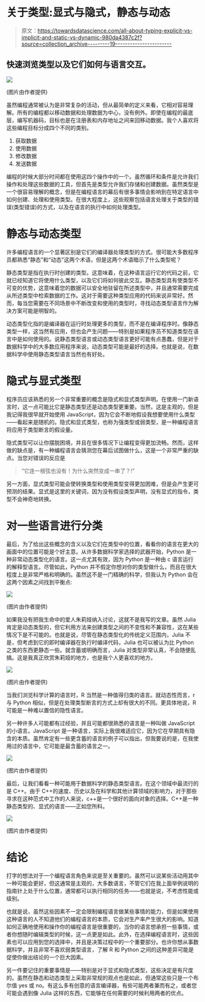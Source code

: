 # 关于类型:显式与隐式，静态与动态

> 原文：<https://towardsdatascience.com/all-about-typing-explicit-vs-implicit-and-static-vs-dynamic-980da4387c2f?source=collection_archive---------19----------------------->

## 快速浏览类型以及它们如何与语言交互。

![](img/6bdc3e40812a6d691996cb450bfc32a7.png)

(图片由作者提供)

虽然编程通常被认为是非常复杂的活动，但从最简单的定义来看，它相对容易理解。所有的编程都以移动数据和处理数据为中心，没有例外。即使在编程的最底层，编写机器码，目标也是在注册表和内存地址之间来回移动数据。我个人喜欢将这些编程目标分成四个不同的类别。

1.  获取数据
2.  使用数据
3.  修改数据
4.  发送数据

编程的时候大部分时间都在使用这四个操作中的一个。虽然循环和条件是允许我们操作和处理这些数据的工具，但首先是类型允许我们存储和创建数据。虽然类型是一个很容易理解的概念，但是在编程语言的幕后有很多事情会影响到在特定语言中如何创建、处理和使用类型。在很大程度上，这些观察包括语言处理关于类型的错误(类型错误)的方式，以及在语言的执行中如何处理类型。

# 静态与动态类型

许多编程语言的一个显著区别是它们的编译器处理类型的方式。很可能大多数程序员都熟悉“静态”和“动态”这两个术语，但是这两个术语暗示了什么类型呢？

静态类型是指在执行时创建的类型。这意味着，在这种语言运行它的代码之前，它就已经知道它将使用什么类型，以及它们将如何彼此交互。静态类型具有使类型不可变的优势，这意味着您的数据可以安全地驻留在所述类型中，并且通常需要完成从所述类型中检索数据的工作。这对于需要这种类型应用的代码来说非常好。然而，每当您需要在不同场景中不断改变和使用的类型时，寻找动态类型语言作为解决方案可能是明智的。

动态类型化指的是编译器在运行时处理更多的类型，而不是在编译程序时。像静态类型一样，这当然有应用，但也会产生问题——特别是如果程序员不知道类型在语言中是如何使用的。说静态类型语言或动态类型语言更好可能有点愚蠢，但是对于数据科学中的大多数应用程序来说，动态类型可能是最好的选择。也就是说，在数据科学中使用静态类型语言当然也有好处。

# 隐式与显式类型

程序员应该熟悉的另一个非常重要的概念是隐式和显式类型声明。在使用一门新语言时，这一点可能比它是静态类型还是动态类型更重要。当然，这是主观的，但是我记得我很早就开始使用 JavaScript，因为它会不断地假设我想要使用什么类型——看起来是随机的。隐式和显式类型，也称为强类型或弱类型，是一种编程语言将应用于类型断言的假设量。

隐式类型可以让你摆脱困境，并且在很多情况下让编程变得更加流畅。然而，这样做的缺点是，有一种编程语言会猜测您在幕后试图做什么，这是一个非常严重的缺点。当您对错误的反应是

> “它连一根弦也没有！为什么突然变成一串了？!"

另一方面，显式类型可能会使转换类型和使用类型变得更加困难，但是会产生更可预测的结果。显式是这里的关键词，因为没有假设类型声明，没有显式的指令，类型不会神奇地转换。

# 对一些语言进行分类

最后，为了给出这些概念的含义以及它们在类型中的位置，看看你的语言在更大的画面中的位置可能是个好主意。从许多数据科学家选择的武器开始，Python 是一种非常动态类型化的语言。这一点尤其有效，因为 Python 是一种由 c 语言运行的解释型语言。尽管如此，Python 并不假定你想对你的类型做什么，而且在很大程度上是非常严格和明确的。虽然这不是一门精确的科学，但我认为 Python 会在这两个因素之间找到平衡点:

![](img/01c07a6ea82b883c2ebb06130f9ae2df.png)

(图片由作者提供)

如果我没有把我生命中的爱人朱莉娅纳入讨论，这就不是我写的文章。虽然 Julia 肯定是动态类型的，但它利用方法来创建类型之间的不变性和不兼容性，这在某些情况下是不可能的。也就是说，尽管在静态类型化的传统定义范围内，Julia 不是，但考虑到它的即时编译器在执行时编译代码，Julia 也可以被认为比 Python 之类的东西更静态一些。就含蓄或明确而言，Julia 对类型非常认真，不会随便乱搞。这是我真正欣赏朱莉娅的地方，也是我个人更喜欢的地方。

![](img/9b49500af6ca0aa159e54fe05a8aa42a.png)

(图片由作者提供)

当我们浏览科学计算的语言时，R 当然是一种值得归类的语言。就动态性而言，r 与 Python 相似，但是在处理类型断言的方式上却有很大的不同。更具体地说，R 可能是一种难以置信的隐性语言。

另一种许多人可能都有过经验，并且可能都很熟悉的语言是一种叫做 JavaScript 的小语言。JavaScript 是一种语言，实际上我很难适应它，因为它在早期具有隐含的本质。虽然肯定有一些更含蓄的语言的例子可以指出，但我要说的是，在我使用过的语言中，它可能是最含蓄的语言之一。

![](img/c7016c0468c0fdc0629234b324b58a44.png)

(图片由作者提供)

最后，让我们看看一种可能用于数据科学的静态类型语言。在这个领域中最流行的是 C++。由于 C++的速度、历史以及在科学和其他计算领域的影响力，对于那些寻求在这种范式中工作的人来说，c++是一个很好的面向对象的选择。C++是一种静态类型的、显式的语言——正如您所料。

![](img/f34f21dbbcbdd6852344c400d0a3f00e.png)

(图片由作者提供)

# 结论

打字的想法对于一个编程语言角色来说是至关重要的。虽然可以说某些活动用其中一种可能会更好，但这通常是主观的，大多数语言，不管它们在我上面举例说明的指南针上处于什么位置，通常都可以执行相同的任务——也就是说，不考虑性能或级别。

也就是说，虽然这些因素不一定会限制编程语言做某些事情的能力，但是如果使用这种语言的人不知道他们的编程语言的本质，它会对生产率产生很大的影响。知道如何正确地使用和操作你的编程语言是很重要的，当你的语言想承担一些事情，或者你想随时编辑类型的时候，这一点更是如此。此外，在选择编程语言时，这些因素也可以应用到您的选择中，并且是决策过程中的一个重要部分。也许你想从事数据科学，并且非常不喜欢弱类型语言，了解 R 和 Python 之间的这种差异可能是促使你做出结论的一个巨大因素。

另一件要记住的重要事情是——特别是对于显式和隐式类型，这些决定是有尺度的。虽然在静态和动态类型上采取非常规的观点也是如此，但通常这些只是一个布尔值 yes 或 no。有这么多有创意的语言编译器，有些可能两者兼而有之，或者您可能会遇到像 Julia 这样的东西，它能够在任何需要的时候利用两者的优点。
